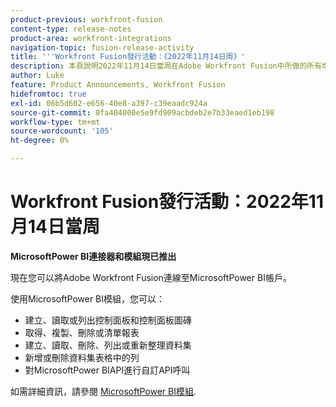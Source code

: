 ```yaml
---
product-previous: workfront-fusion
content-type: release-notes
product-area: workfront-integrations
navigation-topic: fusion-release-activity
title: '''Workfront Fusion發行活動：《2022年11月14日周》'
description: 本頁說明2022年11月14日當周在Adobe Workfront Fusion中所做的所有增強功能。
author: Luke
feature: Product Announcements, Workfront Fusion
hidefromtoc: true
exl-id: 06b5d602-e656-40e8-a397-c39eaadc924a
source-git-commit: 0fa404000e5e9fd909acbdeb2e7b33eaed1eb198
workflow-type: tm+mt
source-wordcount: '105'
ht-degree: 0%

---
```


# Workfront Fusion發行活動：2022年11月14日當周

**MicrosoftPower BI連接器和模組現已推出**

現在您可以將Adobe Workfront Fusion連線至MicrosoftPower BI帳戶。

使用MicrosoftPower BI模組，您可以：

* 建立、讀取或列出控制面板和控制面板圖磚
* 取得、複製、刪除或清單報表
* 建立、讀取、刪除、列出或重新整理資料集
* 新增或刪除資料集表格中的列
* 對MicrosoftPower BIAPI進行自訂API呼叫

如需詳細資訊，請參閱 [MicrosoftPower BI模組](../../../workfront-fusion/apps-and-their-modules/powerbi-modules.md).
